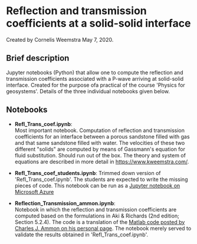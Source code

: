 # Reflection and transmission coefficients at a solid-solid interface
Created by Cornelis Weemstra May 7, 2020. 

## Brief description

Jupyter notebooks (Python) that allow one to compute the reflection and transmission coefficients associated with a P-wave arriving at solid-solid interface. Created for the purpose ofa practical of the course 'Physics for geosystems'. Details of the three individual notebooks given below. 

## Notebooks

* **Refl_Trans_coef.ipynb**:   
Most important notebook. Computation of reflection and transmission coefficients for an interface between a porous sandstone filled with gas and that same sandstone filled with water. The velocities of these two different "solids" are computed by means of Gassmann's equation for fluid substitution. Should run out of the box. The theory and system of equations are described in more detail in https://www.kweemstra.com/.

* **Refl_Trans_coef_students.ipynb**:
Trimmed down version of 'Refl_Trans_coef.ipynb'. The students are expected to write the missing pieces of code. This notebook can be run as a 
[Jupyter notebook on Microsoft Azure](https://notebooks.azure.com/kweemstra/projects "Notebook on Azure")

* **Reflection_Transmission_ammon.ipynb**:   
Notebook in which the reflection and transmission coefficients are computed based on the formulations in Aki & Richards (2nd edition; Section 5.2.4). The code is a translation of the [Matlab code posted by Charles J. Ammon on his personal page](https://sites.psu.edu/charlesammon/2017/01/19/seismic-reflectiontransmission-coefficients-with-matlab/ "Link to Charles J. Ammons's post"). The notebook merely served to validate the results obtained in 'Refl_Trans_coef.ipynb'.
